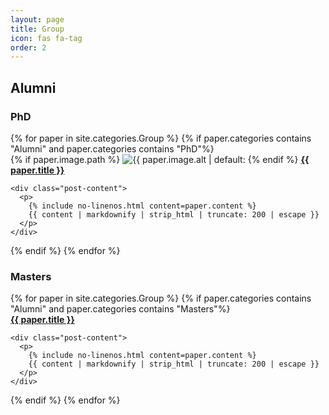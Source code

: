 ```yaml
---
layout: page
title: Group
icon: fas fa-tag
order: 2
---
```


<h2>Alumni</h2>

<div id="post-list">

<h3>PhD</h3>
{% for paper in site.categories.Group %}
    {% if paper.categories contains "Alumni" and paper.categories contains "PhD"%}
    <div class="post-preview">
    {% if paper.image.path %}
        <img src="{{ paper.image.path }}" class="preview-img {{ bg | strip }}"
            alt="{{ paper.image.alt | default: "Preview Image" }}"
            {% if paper.image.width %}
                width="{{ paper.image.width }}"
            {% endif %}
            {% if paper.image.height %}
                height="{{ paper.image.height }}"
            {% endif %}>
    {% endif %}
    <b>
      <a href="{{ paper.url | relative_url }}">{{ paper.title }}</a>
    </b>

 
    <div class="post-content">
      <p>
        {% include no-linenos.html content=paper.content %}
        {{ content | markdownify | strip_html | truncate: 200 | escape }}
      </p>
    </div>

  </div> <!-- .post-review -->

{% endif %}
{% endfor %}
</div> <!-- #post-list -->


<div id="post-list">
<h3>Masters</h3>
{% for paper in site.categories.Group %}
   {% if paper.categories contains "Alumni" and paper.categories contains "Masters"%}
  <div class="post-preview">
    <b>
      <a href="{{ paper.url | relative_url }}">{{ paper.title }}</a>
    </b>

 
    <div class="post-content">
      <p>
        {% include no-linenos.html content=paper.content %}
        {{ content | markdownify | strip_html | truncate: 200 | escape }}
      </p>
    </div>

  </div> <!-- .post-review -->

{% endif %}
{% endfor %}
</div> <!-- #post-list -->
